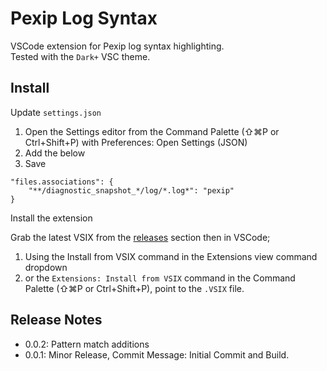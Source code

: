 # Pexip Log Syntax  

VSCode extension for Pexip log syntax highlighting.  
Tested with the `Dark+` VSC theme.  

## Install  

Update `settings.json` 

1. Open the Settings editor from the Command Palette (⇧⌘P or Ctrl+Shift+P) with Preferences: Open Settings (JSON)
2. Add the below
3. Save 

```
"files.associations": {
	"**/diagnostic_snapshot_*/log/*.log*": "pexip"
}
```
 
Install the extension 

Grab the latest VSIX from the [releases](https://github.com/darrengoulden/vsc-pexiplogs-extension/releases) section then in VSCode;
1. Using the Install from VSIX command in the Extensions view command dropdown
2. or the `Extensions: Install from VSIX` command in the Command Palette (⇧⌘P or Ctrl+Shift+P), point to the `.VSIX` file.  

## Release Notes  

* 0.0.2: Pattern match additions
* 0.0.1: Minor Release, Commit Message: Initial Commit and Build.